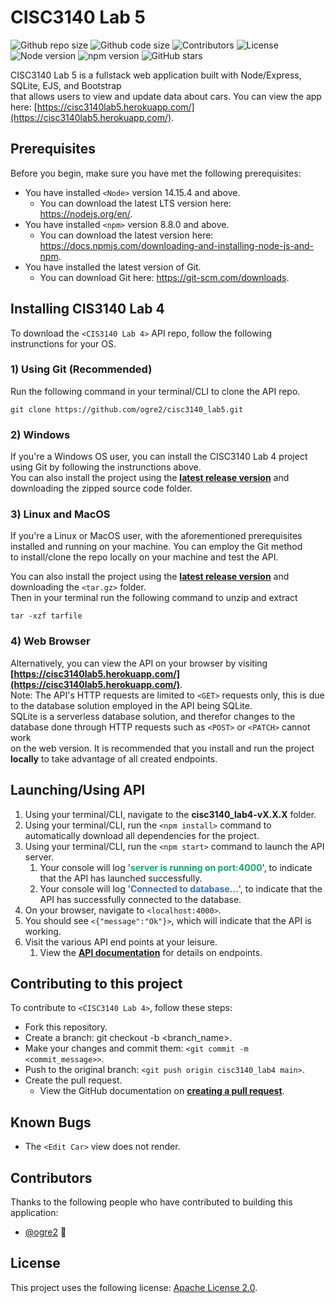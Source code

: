 # **CISC3140 Lab 5**
![Github repo size](https://img.shields.io/github/repo-size/ogre2/cisc3140_lab5)
![Github code size](https://img.shields.io/github/languages/code-size/ogre2/cisc3140_lab5)
![Contributors](https://img.shields.io/static/v1?&label=contributors&message=1&color=red)
![License](https://img.shields.io/static/v1?&label=license&message=Apache%20v2.0&color=blue)
![Node version](https://img.shields.io/static/v1?&label=node&message=v16.15.0&color=success)
![npm version](https://img.shields.io/static/v1?&label=npm&message=v8.8.0&color=orange)
![GitHub stars](https://img.shields.io/github/stars/ogre2/cisc3140_lab5?style=social)

CISC3140 Lab 5 is a fullstack web application built with Node/Express, SQLite, EJS, and Bootstrap  
that allows users to view and update data about cars. You can view the app here: [https://cisc3140lab5.herokuapp.com/](https://cisc3140lab5.herokuapp.com/).

## **Prerequisites**

Before you begin, make sure you have met the following prerequisites:

- You have installed `<Node>` version 14.15.4 and above.
  - You can download the latest LTS version here: https://nodejs.org/en/.
- You have installed `<npm>` version 8.8.0 and above.
  - You can download the latest version here: https://docs.npmjs.com/downloading-and-installing-node-js-and-npm.
- You have installed the latest version of Git.
  - You can download Git here: https://git-scm.com/downloads.

## **Installing CIS3140 Lab 4**

To download the `<CIS3140 Lab 4>` API repo, follow the following instrunctions for your OS.

### **1) Using Git** (Recommended)
Run the following command in your terminal/CLI to clone the API repo.
```
git clone https://github.com/ogre2/cisc3140_lab5.git
```

### **2) Windows**
If you're a Windows OS user, you can install the CISC3140 Lab 4 project using Git by following the instrunctions above.  
You can also install the project using the **[latest release version](https://github.com/ogre2/cisc3140_lab5/releases)** and downloading the zipped source code folder.

### **3) Linux and MacOS**
If you're a Linux or MacOS user, with the aforementioned prerequisites installed and running on your machine. You can employ the Git method  
to install/clone the repo locally on your machine and test the API.

You can also install the project using the **[latest release version](https://github.com/ogre2/cisc3140_lab5/releases)** and downloading the `<tar.gz>` folder.  
Then in your terminal run the following command to unzip and extract
```
tar -xzf tarfile
```

### **4) Web Browser**
Alternatively, you can view the API on your browser by visiting **[https://cisc3140lab5.herokuapp.com/](https://cisc3140lab5.herokuapp.com/)**.  
Note: The API's HTTP requests are limited to `<GET>` requests only, this is due to the database solution employed in the API being SQLite.  
SQLite is a serverless database solution, and therefor changes to the database done through HTTP requests such as `<POST>` or `<PATCH>` cannot work  
on the web version. It is recommended that you install and run the project **locally** to take advantage of all created endpoints.

## **Launching/Using API**
1. Using your terminal/CLI, navigate to the **cisc3140_lab4-vX.X.X** folder.
2. Using your terminal/CLI, run the `<npm install>` command to automatically download all dependencies for the project.
3. Using your terminal/CLI, run the `<npm start>` command to launch the API server.
   1. Your console will log '**<span style="color:#15a766">server is running on port:4000</span>**', to indicate that the API has launched successfully.
   2. Your console will log '**<span style="color:#3f70b8">Connected to database...</span>**', to indicate that the API has successfully connected to the database.
4. On your browser, navigate to `<localhost:4000>`.
5. You should see `<{"message":"Ok"}>`, which will indicate that the API is working.
6. Visit the various API end points at your leisure.
   1. View the **[API documentation](https://documenter.getpostman.com/view/15181657/UyrHftTK)** for details on endpoints.

## **Contributing to this project**

To contribute to `<CISC3140 Lab 4>`, follow these steps:
- Fork this repository.
- Create a branch: git checkout -b <branch_name>.
- Make your changes and commit them: `<git commit -m <commit_message>>`.
- Push to the original branch: `<git push origin cisc3140_lab4 main>`.
- Create the pull request.
  - View the GitHub documentation on **[creating a pull request](https://docs.github.com/en/pull-requests/collaborating-with-pull-requests/proposing-changes-to-your-work-with-pull-requests/creating-a-pull-request)**.

## **Known Bugs**

- The `<Edit Car>` view does not render.


## **Contributors**

Thanks to the following people who have contributed to building this application:

- [@ogre2](https://github.com/ogre2/) 💪

## **License**

This project uses the following license: [Apache License 2.0](https://github.com/Olivr/app-node-js/blob/main/LICENSE).